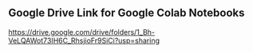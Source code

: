 ## Google Drive Link for Google Colab Notebooks

https://drive.google.com/drive/folders/1_Bh-VeLQAWot73IH6C_RhsjioFr9SiCi?usp=sharing
